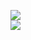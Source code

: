 [![](https://img.shields.io/badge/Made%20With-Github%20Spray-lightgrey.svg?style=for-the-badge&logo=github)](https://github.com/Annihil/github-spray#7847)  
[![](https://i.imgur.com/2DrTn0Z.gif)](https://github.com/Annihil/github-spray)